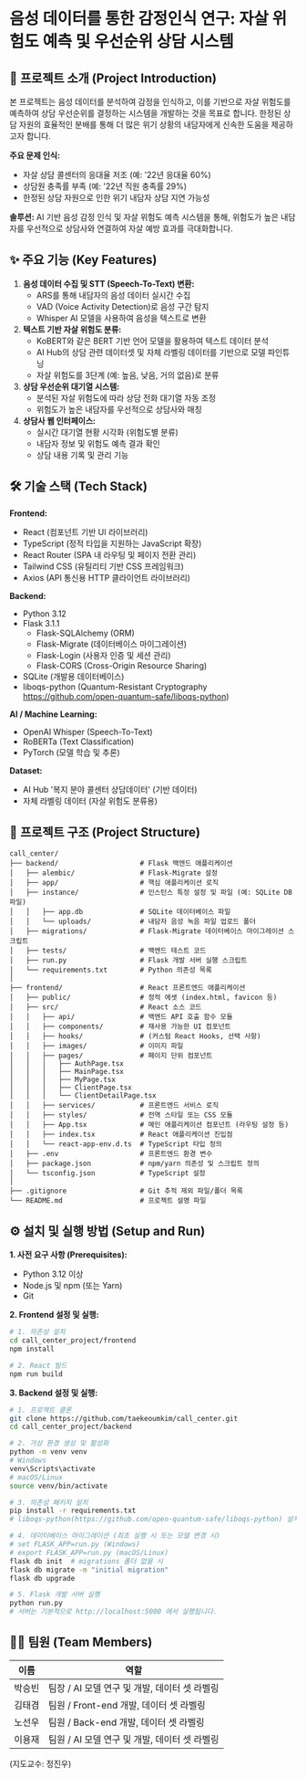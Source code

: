       
# 음성 데이터를 통한 감정인식 연구: 자살 위험도 예측 및 우선순위 상담 시스템

## 📢 프로젝트 소개 (Project Introduction)

본 프로젝트는 음성 데이터를 분석하여 감정을 인식하고, 이를 기반으로 자살 위험도를 예측하여 상담 우선순위를 결정하는 시스템을 개발하는 것을 목표로 합니다. 한정된 상담 자원의 효율적인 분배를 통해 더 많은 위기 상황의 내담자에게 신속한 도움을 제공하고자 합니다.

**주요 문제 인식:**
*   자살 상담 콜센터의 응대율 저조 (예: '22년 응대율 60%)
*   상담원 충족률 부족 (예: '22년 직원 충족률 29%)
*   한정된 상담 자원으로 인한 위기 내담자 상담 지연 가능성

**솔루션:**
AI 기반 음성 감정 인식 및 자살 위험도 예측 시스템을 통해, 위험도가 높은 내담자를 우선적으로 상담사와 연결하여 자살 예방 효과를 극대화합니다.

## ✨ 주요 기능 (Key Features)

1.  **음성 데이터 수집 및 STT (Speech-To-Text) 변환:**
    *   ARS를 통해 내담자의 음성 데이터 실시간 수집
    *   VAD (Voice Activity Detection)로 음성 구간 탐지
    *   Whisper AI 모델을 사용하여 음성을 텍스트로 변환
2.  **텍스트 기반 자살 위험도 분류:**
    *   KoBERT와 같은 BERT 기반 언어 모델을 활용하여 텍스트 데이터 분석
    *   AI Hub의 상담 관련 데이터셋 및 자체 라벨링 데이터를 기반으로 모델 파인튜닝
    *   자살 위험도를 3단계 (예: 높음, 낮음, 거의 없음)로 분류
3.  **상담 우선순위 대기열 시스템:**
    *   분석된 자살 위험도에 따라 상담 전화 대기열 자동 조정
    *   위험도가 높은 내담자를 우선적으로 상담사와 매칭
4.  **상담사 웹 인터페이스:**
    *   실시간 대기열 현황 시각화 (위험도별 분류)
    *   내담자 정보 및 위험도 예측 결과 확인
    *   상담 내용 기록 및 관리 기능

## 🛠️ 기술 스택 (Tech Stack)

**Frontend:**
*   React (컴포넌트 기반 UI 라이브러리)
*   TypeScript (정적 타입을 지원하는 JavaScript 확장)
*   React Router (SPA 내 라우팅 및 페이지 전환 관리)
*   Tailwind CSS (유틸리티 기반 CSS 프레임워크)
*   Axios (API 통신용 HTTP 클라이언트 라이브러리)

**Backend:**
*   Python 3.12
*   Flask 3.1.1
    *   Flask-SQLAlchemy (ORM)
    *   Flask-Migrate (데이터베이스 마이그레이션)
    *   Flask-Login (사용자 인증 및 세션 관리)
    *   Flask-CORS (Cross-Origin Resource Sharing)
*   SQLite (개발용 데이터베이스)
*   liboqs-python (Quantum-Resistant Cryptography https://github.com/open-quantum-safe/liboqs-python)

**AI / Machine Learning:**
*   OpenAI Whisper (Speech-To-Text)
*   RoBERTa (Text Classification)
*   PyTorch (모델 학습 및 추론)

**Dataset:**
*   AI Hub '복지 분야 콜센터 상담데이터' (기반 데이터)
*   자체 라벨링 데이터 (자살 위험도 분류용)

## 📂 프로젝트 구조 (Project Structure)

```
call_center/
├── backend/                    # Flask 백엔드 애플리케이션
│   ├── alembic/                # Flask-Migrate 설정
│   ├── app/                    # 핵심 애플리케이션 로직
│   ├── instance/               # 인스턴스 특정 설정 및 파일 (예: SQLite DB 파일)
│   │   ├── app.db              # SQLite 데이터베이스 파일
│   │   └── uploads/            # 내담자 음성 녹음 파일 업로드 폴더
│   ├── migrations/             # Flask-Migrate 데이터베이스 마이그레이션 스크립트
│   ├── tests/                  # 백엔드 테스트 코드
│   ├── run.py                  # Flask 개발 서버 실행 스크립트
│   └── requirements.txt        # Python 의존성 목록
│
├── frontend/                   # React 프론트엔드 애플리케이션
│   ├── public/                 # 정적 에셋 (index.html, favicon 등)
│   ├── src/                    # React 소스 코드
│   │   ├── api/                # 백엔드 API 호출 함수 모듈
│   │   ├── components/         # 재사용 가능한 UI 컴포넌트
│   │   ├── hooks/              # (커스텀 React Hooks, 선택 사항)
│   │   ├── images/             # 이미지 파일
│   │   ├── pages/              # 페이지 단위 컴포넌트
│   │   │   ├── AuthPage.tsx
│   │   │   ├── MainPage.tsx
│   │   │   ├── MyPage.tsx
│   │   │   ├── ClientPage.tsx
│   │   │   └── ClientDetailPage.tsx
│   │   ├── services/           # 프론트엔드 서비스 로직
│   │   ├── styles/             # 전역 스타일 또는 CSS 모듈
│   │   ├── App.tsx             # 메인 애플리케이션 컴포넌트 (라우팅 설정 등)
│   │   ├── index.tsx           # React 애플리케이션 진입점
│   │   └── react-app-env.d.ts  # TypeScript 타입 정의
│   ├── .env                    # 프론트엔드 환경 변수
│   ├── package.json            # npm/yarn 의존성 및 스크립트 정의
│   └── tsconfig.json           # TypeScript 설정
│
├── .gitignore                  # Git 추적 제외 파일/폴더 목록
└── README.md                   # 프로젝트 설명 파일
```

      
## ⚙️ 설치 및 실행 방법 (Setup and Run)

**1. 사전 요구 사항 (Prerequisites):**
*   Python 3.12 이상
*   Node.js 및 npm (또는 Yarn)
*   Git

**2. Frontend 설정 및 실행:**

```bash
# 1. 의존성 설치
cd call_center_project/frontend
npm install

# 2. React 빌드
npm run build
```

**3. Backend 설정 및 실행:**

```bash
# 1. 프로젝트 클론
git clone https://github.com/taekeoumkim/call_center.git
cd call_center_project/backend

# 2. 가상 환경 생성 및 활성화
python -m venv venv
# Windows
venv\Scripts\activate
# macOS/Linux
source venv/bin/activate

# 3. 의존성 패키지 설치
pip install -r requirements.txt
# liboqs-python(https://github.com/open-quantum-safe/liboqs-python) 설치 필요

# 4. 데이터베이스 마이그레이션 (최초 실행 시 또는 모델 변경 시)
# set FLASK_APP=run.py (Windows)
# export FLASK_APP=run.py (macOS/Linux)
flask db init  # migrations 폴더 없을 시
flask db migrate -m "initial migration"
flask db upgrade

# 5. Flask 개발 서버 실행
python run.py
# 서버는 기본적으로 http://localhost:5000 에서 실행됩니다.
```


## 👨‍💻 팀원 (Team Members)

| 이름    | 역할               |
|---------|--------------------|
| 박승빈 | 팀장 / AI 모델 연구 및 개발, 데이터 셋 라벨링|
| 김태겸 | 팀원 / Front-end 개발, 데이터 셋 라벨링|
| 노선우 | 팀원 / Back-end 개발, 데이터 셋 라벨링|
| 이용재 | 팀원 / AI 모델 연구 및 개발, 데이터 셋 라벨링|

(지도교수: 정진우)

